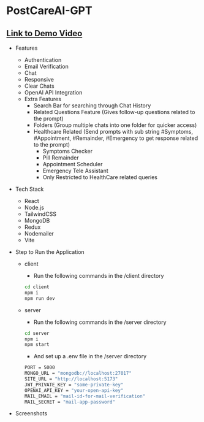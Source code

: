 # PostCareAI-GPT

## [Link to Demo Video](https://drive.google.com/file/d/1yDAlUJm9CLMQKbuWsMi02N7M5k9KZCbH/view?usp=sharing)

- Features
    - Authentication
    - Email Verification
    - Chat
    - Responsive
    - Clear Chats
    - OpenAI API Integration
    - Extra Features
        - Search Bar for searching through Chat History
        - Related  Questions Feature (Gives follow-up questions related to the prompt)
        - Folders (Group multiple chats into one folder for quicker access)
        - Healthcare Related (Send prompts with sub string #Symptoms, #Appointment, #Remainder, #Emergency to get response related to the prompt)
            - Symptoms Checker
            - Pill Remainder
            - Appointment Scheduler
            - Emergency Tele Assistant
            - Only Restricted to HealthCare related queries

- Tech Stack
    - React
    - Node.js
    - TailwindCSS
    - MongoDB
    - Redux
    - Nodemailer
    - Vite

- Step to Run the Application
    - client
        - Run the following commands in the /client directory
        
        ```bash
        cd client
        npm i
        npm run dev
        ```
        
    
    - server
        - Run the following commands in the /server directory
        
        ```bash
        cd server
        npm i
        npm start
        ```
        
        - And set up a .env file in the /server directory
        
        ```bash
        PORT = 5000
        MONGO_URL = "mongodb://localhost:27017"
        SITE_URL = "http://localhost:5173"
        JWT_PRIVATE_KEY = "some-private-key"
        OPENAI_API_KEY = "your-open-api-key"
        MAIL_EMAIL = "mail-id-for-mail-verification"
        MAIL_SECRET = "mail-app-password"
        ```
        
- Screenshots
